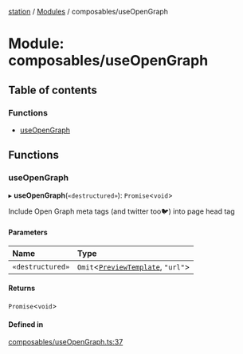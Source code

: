 [station](../README.md) / [Modules](../modules.md) / composables/useOpenGraph

# Module: composables/useOpenGraph

## Table of contents

### Functions

- [useOpenGraph](composables_useOpenGraph.md#useopengraph)

## Functions

### useOpenGraph

▸ **useOpenGraph**(`«destructured»`): `Promise`<`void`\>

Include Open Graph meta tags (and twitter too🐦) into page head tag

#### Parameters

| Name | Type |
| :------ | :------ |
| `«destructured»` | `Omit`<[`PreviewTemplate`](../interfaces/types_preview_types.PreviewTemplate.md), ``"url"``\> |

#### Returns

`Promise`<`void`\>

#### Defined in

[composables/useOpenGraph.ts:37](https://github.com/kiotosi/station/blob/f3aa893/composables/useOpenGraph.ts#L37)
